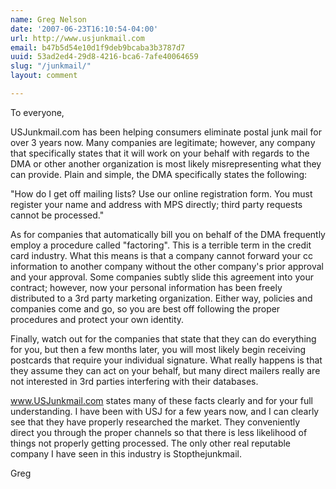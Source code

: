 ```yaml
---
name: Greg Nelson
date: '2007-06-23T16:10:54-04:00'
url: http://www.usjunkmail.com
email: b47b5d54e10d1f9deb9bcaba3b3787d7
uuid: 53ad2ed4-29d8-4216-bca6-7afe40064659
slug: "/junkmail/"
layout: comment

---
```


To everyone,

USJunkmail.com has been helping consumers eliminate postal junk mail for over 3 years now. Many companies are legitimate; however, any company that specifically states that it will work on your behalf with regards to the DMA or other another organization is most likely misrepresenting what they can provide. Plain and simple, the DMA specifically states the following: 

"How do I get off mailing lists?
Use our online registration form.
You must register your name and address with MPS directly; third party requests cannot be processed."

As for companies that automatically bill you on behalf of the DMA frequently employ a procedure called "factoring". This is a terrible term in the credit card industry. What this means is that a company cannot forward your cc information to another company without the other company's prior approval and your approval. Some companies subtly slide this agreement into your contract; however, now your personal information has been freely distributed to a 3rd party marketing organization. Either way, policies and companies come and go, so you are best off following the proper procedures and protect your own identity.

Finally, watch out for the companies that state that they can do everything for you, but then a few months later, you will most likely begin receiving postcards that require your individual signature. What really happens is that they assume they can act on your behalf, but many direct mailers really are not interested in 3rd parties interfering with their databases.

www.USJunkmail.com states many of these facts clearly and for your full understanding. I have been with USJ for a few years now, and I can clearly see that they have properly researched the market. They conveniently direct you through the proper channels so that there is less likelihood of things not properly getting processed. The only other real reputable company I have seen in this industry is Stopthejunkmail.

Greg
